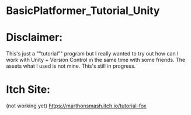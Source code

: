 # BasicPlatformer_Tutorial_Unity

# Disclaimer:
This's just a ""tutorial"" program but I really wanted to try out how can I work with Unity + Version Control in the same time with some friends. The assets what I used is not mine. This's still in progress.

# Itch Site:
(not working yet)
https://marthonsmash.itch.io/tutorial-fox
